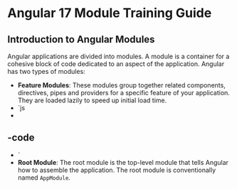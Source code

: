 # Angular 17 Module Training Guide

## Introduction to Angular Modules
Angular applications are divided into modules. A module is a container for a cohesive block of code dedicated to an aspect of the application. Angular has two types of modules:

- **Feature Modules**: These modules group together related components, directives, pipes and providers for a specific feature of your application. They are loaded lazily to speed up initial load time.
- `js
-
-code
-
- `
- **Root Module**: The root module is the top-level module that tells Angular how to assemble the application. The root module is conventionally named `AppModule`.

